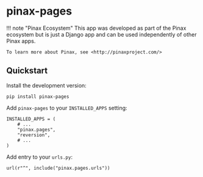 # pinax-pages


!!! note "Pinax Ecosystem"
    This app was developed as part of the Pinax ecosystem but is just a Django app
    and can be used independently of other Pinax apps.
    
    To learn more about Pinax, see <http://pinaxproject.com/>


## Quickstart

Install the development version:

    pip install pinax-pages

Add `pinax-pages` to your `INSTALLED_APPS` setting:

    INSTALLED_APPS = (
        # ...
        "pinax.pages",
        "reversion",
        # ...
    )

Add entry to your `urls.py`:

    url(r"^", include("pinax.pages.urls"))
